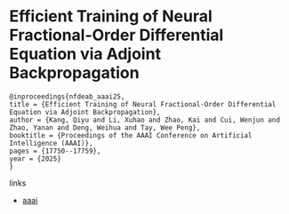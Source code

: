 # Efficient Training of Neural Fractional-Order Differential Equation via Adjoint Backpropagation

```
@inproceedings{nfdeab_aaai25,
title = {Efficient Training of Neural Fractional-Order Differential Equation via Adjoint Backpropagation},
author = {Kang, Qiyu and Li, Xuhao and Zhao, Kai and Cui, Wenjun and Zhao, Yanan and Deng, Weihua and Tay, Wee Peng},
booktitle = {Proceedings of the AAAI Conference on Artificial Intelligence (AAAI)},
pages = {17750--17759},
year = {2025}
}
```

links
- [aaai](https://ojs.aaai.org/index.php/AAAI/article/view/33952)
